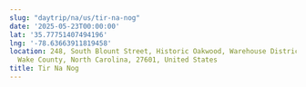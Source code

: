 ```yaml
---
slug: "daytrip/na/us/tir-na-nog"
date: '2025-05-23T00:00:00'
lat: '35.77751407494196'
lng: '-78.63663911819458'
location: 248, South Blount Street, Historic Oakwood, Warehouse District, Raleigh,
  Wake County, North Carolina, 27601, United States
title: Tir Na Nog
---
```



